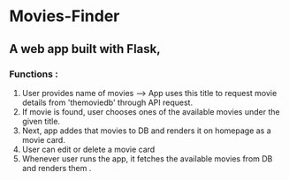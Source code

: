 # Movies-Finder 

## A web app built with Flask, 

### Functions : 

1. User provides name of movies --> App uses this title to request movie details from 'themoviedb' through API request. 
2. If movie is found, user chooses ones of the available movies under the given title. 
3. Next, app addes that movies to DB and renders it on homepage as a movie card. 
4. User can edit or delete a movie card 
5. Whenever user runs the app, it fetches the available movies from DB and renders them . 
